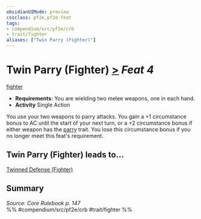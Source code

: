 ```yaml
---
obsidianUIMode: preview
cssclass: pf2e,pf2e-feat
tags:
- compendium/src/pf2e/crb
- trait/fighter
aliases: ["Twin Parry (Fighter)"]
---
```

# Twin Parry (Fighter)  [>](/rules/core-rulebook/chapter-9-playing-the-game.md#Actions "Single Action") *Feat 4*  
[fighter](/rules/traits/fighter.md)  

- **Requirements**: You are wielding two melee weapons, one in each hand.
- **Activity** Single Action

You use your two weapons to parry attacks. You gain a +1 circumstance bonus to AC until the start of your next turn, or a +2 circumstance bonus if either weapon has the [parry](/rules/traits/parry.md) trait. You lose this circumstance bonus if you no longer meet this feat's requirement.

## Twin Parry (Fighter) leads to...

[Twinned Defense (Fighter)](/compendium/feats/twinned-defense-fighter.md)

## Summary

*Source: Core Rulebook p. 147*  
%% #compendium/src/pf2e/crb #trait/fighter %%